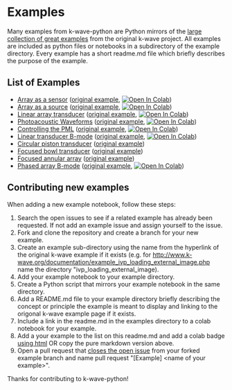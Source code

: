 # Examples

Many examples from k-wave-python are Python mirrors of the [large collection of great examples](http://www.k-wave.org/documentation/k-wave_examples.php) from the original k-wave project.
All examples are included as python files or notebooks in a subdirectory of the example directory.
Every example has a short readme.md file which briefly describes the purpose of the example.

## List of Examples

- [Array as a sensor](at_array_as_sensor/) ([original example](http://www.k-wave.org/documentation/example_at_array_as_sensor.php), [![Open In Colab](https://colab.research.google.com/assets/colab-badge.svg)](https://colab.research.google.com/github/waltsims/k-wave-python/blob/master/examples/at_array_as_sensor/at_array_as_sensor.ipynb))
- [Array as a source](at_array_as_source/) ([original example](http://www.k-wave.org/documentation/example_at_array_as_source.php), [![Open In Colab](https://colab.research.google.com/assets/colab-badge.svg)](https://colab.research.google.com/github/waltsims/k-wave-python/blob/master/examples/at_array_as_source/at_array_as_source.ipynb))
- [Linear array transducer](at_linear_array_transducer/)
([original example](http://www.k-wave.org/documentation/example_at_linear_array_transducer.php), [![Open In Colab](https://colab.research.google.com/assets/colab-badge.svg)](https://colab.research.google.com/github/waltsims/k-wave-python/blob/master/examples/at_linear_array_transducer/at_linear_array_transducer.ipynb))
- [Photoacoustic Waveforms](ivp_photoacoustic_waveforms/) ([original example](http://www.k-wave.org/documentation/example_ivp_photoacoustic_waveforms.php), [![Open In Colab](https://colab.research.google.com/assets/colab-badge.svg)](https://colab.research.google.com/github/waltsims/k-wave-python/blob/master/examples/ivp_photoacoustic_waveforms/ivp_photoacoustic_waveforms.ipynb))
- [Controlling the PML](na_controlling_the_pml/)
([original example](http://www.k-wave.org/documentation/example_na_controlling_the_pml.php), [![Open In Colab](https://colab.research.google.com/assets/colab-badge.svg)](https://colab.research.google.com/github/waltsims/k-wave-python/blob/master/examples/na_controlling_the_pml/na_controlling_the_pml.ipynb))
- [Linear transducer B-mode](us_bmode_linear_transducer/) ([original example](http://www.k-wave.org/documentation/example_us_bmode_linear_transducer.php), [![Open In Colab](https://colab.research.google.com/assets/colab-badge.svg)](https://colab.research.google.com/github/waltsims/k-wave-python/blob/master/examples/us_bmode_linear_transducer/us_bmode_linear_transducer.ipynb))    
- [Circular piston transducer](at_circular_piston_3D/) ([original example](http://www.k-wave.org/documentation/example_at_piston_and_bowl_transducers.php#heading3))
- [Focused bowl transducer](at_focused_bowl_3D/) ([original example](http://www.k-wave.org/documentation/example_at_piston_and_bowl_transducers.php#heading5))
- [Focused annular array](at_focused_annular_array_3D/) ([original example](http://www.k-wave.org/documentation/example_at_piston_and_bowl_transducers.php#heading7))
- [Phased array B-mode](us_bmode_phased_array/)
([original example](http://www.k-wave.org/documentation/example_us_bmode_phased_array.php), [![Open In Colab](https://colab.research.google.com/assets/colab-badge.svg)](https://colab.research.google.com/github/waltsims/k-wave-python/blob/master/examples/us_bmode_phased_array/us_bmode_phased_array.ipynb))

## Contributing new examples

When adding a new example notebook, follow these steps:

1. Search the open issues to see if a related example has already been requested. If not add an example issue and assign yourself to the issue.
3. Fork and clone the repository and create a branch for your new example.
2. Create an example sub-directory using the name from the hyperlink of the original k-wave example if it exists (e.g. for http://www.k-wave.org/documentation/example_ivp_loading_external_image.php name the directory "ivp_loading_external_image).
3. Add your example notebook to your example directory.
4. Create a Python script that mirrors your example notebook in the same directory.
5. Add a README.md file to your example directory briefly describing the concept or principle the example is meant to display and linking to the origonal k-wave example page if it exists.
6. Include a link in the readme.md in the examples directory to a colab notebook for your example.
7. Add a your example to the list on this readme.md and add a colab badge [using html](https://openincolab.com/) OR copy the pure markdown version above.
8. Open a pull request that [closes the open issue](https://docs.github.com/en/issues/tracking-your-work-with-issues/linking-a-pull-request-to-an-issue) from your forked example branch and name pull request "[Example] \<name of your example\>".

Thanks for contributing to k-wave-python!
